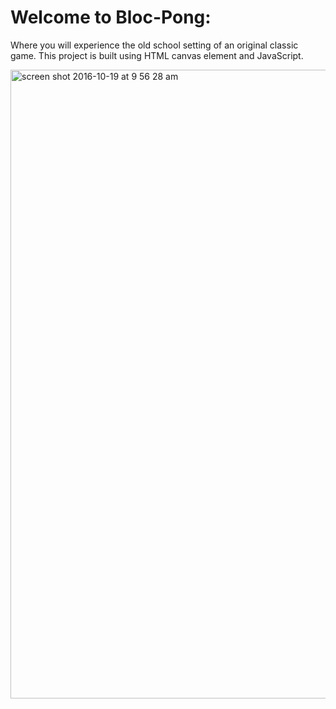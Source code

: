 # Welcome to Bloc-Pong:

Where you will experience the old school setting of an original classic game. 
This project is built using HTML canvas element and JavaScript. 
<br/>

<img width="1006" alt="screen shot 2016-10-19 at 9 56 28 am" src="https://cloud.githubusercontent.com/assets/16665894/19527162/fbee17ea-95f4-11e6-8897-64c9ece6081c.png">
